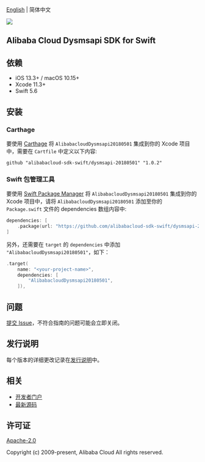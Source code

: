 [English](README.md) | 简体中文

![](https://aliyunsdk-pages.alicdn.com/icons/AlibabaCloud.svg)

## Alibaba Cloud Dysmsapi SDK for Swift

## 依赖

- iOS 13.3+ / macOS 10.15+
- Xcode 11.3+
- Swift 5.6

## 安装

### Carthage

要使用 [Carthage](https://github.com/Carthage/Carthage) 将 `AlibabacloudDysmsapi20180501` 集成到你的 Xcode 项目中，需要在 `Cartfile` 中定义以下内容:

```ogdl
github "alibabacloud-sdk-swift/dysmsapi-20180501" "1.0.2"
```

### Swift 包管理工具

要使用 [Swift Package Manager](https://swift.org/package-manager/) 将 `AlibabacloudDysmsapi20180501` 集成到你的 Xcode 项目中，请将 `AlibabacloudDysmsapi20180501` 添加至你的 `Package.swift` 文件的 dependencies 数组内容中:

```swift
dependencies: [
    .package(url: "https://github.com/alibabacloud-sdk-swift/dysmsapi-20180501.git", from: "1.0.2")
]
```

另外，还需要在 `target` 的 `dependencies` 中添加 `"AlibabacloudDysmsapi20180501"`，如下：

```swift
.target(
    name: "<your-project-name>",
    dependencies: [
        "AlibabacloudDysmsapi20180501",
    ]),
```

## 问题

[提交 Issue](https://github.com/alibabacloud-sdk-swift/dysmsapi-20180501/issues/new)，不符合指南的问题可能会立即关闭。

## 发行说明

每个版本的详细更改记录在[发行说明](./ChangeLog.txt)中。

## 相关

* [开发者门户](https://next.api.aliyun.com/home)
* [最新源码](https://github.com/alibabacloud-sdk-swift/dysmsapi-20180501)

## 许可证

[Apache-2.0](http://www.apache.org/licenses/LICENSE-2.0)

Copyright (c) 2009-present, Alibaba Cloud All rights reserved.
